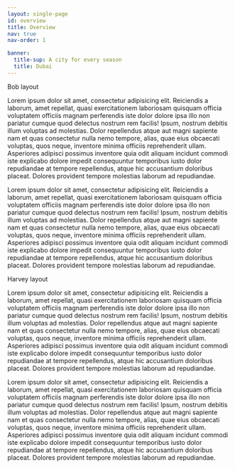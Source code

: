 ```yaml
---
layout: single-page
id: overview
title: Overview
nav: true
nav-order: 1

banner:
  title-sup: A city for every season
  title: Dubai
---
```


<div class="container vpad--xxl">

  <div class="title title--lg text--center">Bob layout</div>

  <div class="space--lg"></div>

  <div class="bob">
    <div class="bob__img">
      <a href="#image-link">
        <div class="bg-img bg-img--3-2" style="background-image: url('{{site.img}}/img.jpg');"></div>
      </a>
    </div>
    <div class="bob__text">
      <p>Lorem ipsum dolor sit amet, consectetur adipisicing elit. Reiciendis a laborum, amet repellat, quasi exercitationem laboriosam quisquam officia voluptatem officiis magnam perferendis iste dolor dolore ipsa illo non pariatur cumque quod delectus nostrum rem facilis! Ipsum, nostrum debitis illum voluptas ad molestias. Dolor repellendus atque aut magni sapiente nam et quas consectetur nulla nemo tempore, alias, quae eius obcaecati voluptas, quos neque, inventore minima officiis reprehenderit ullam. Asperiores adipisci possimus inventore quia odit aliquam incidunt commodi iste explicabo dolore impedit consequuntur temporibus iusto dolor repudiandae at tempore repellendus, atque hic accusantium doloribus placeat. Dolores provident tempore molestias laborum ad repudiandae.</p>
    </div>
  </div>
  <div class="bob bob--swap">
    <div class="bob__img">
      <a href="#image-link">
        <div class="bg-img bg-img--3-2" style="background-image: url('{{site.img}}/img.jpg');"></div>
      </a>
    </div>
    <div class="bob__text">
      <p>Lorem ipsum dolor sit amet, consectetur adipisicing elit. Reiciendis a laborum, amet repellat, quasi exercitationem laboriosam quisquam officia voluptatem officiis magnam perferendis iste dolor dolore ipsa illo non pariatur cumque quod delectus nostrum rem facilis! Ipsum, nostrum debitis illum voluptas ad molestias. Dolor repellendus atque aut magni sapiente nam et quas consectetur nulla nemo tempore, alias, quae eius obcaecati voluptas, quos neque, inventore minima officiis reprehenderit ullam. Asperiores adipisci possimus inventore quia odit aliquam incidunt commodi iste explicabo dolore impedit consequuntur temporibus iusto dolor repudiandae at tempore repellendus, atque hic accusantium doloribus placeat. Dolores provident tempore molestias laborum ad repudiandae.</p>
    </div>
  </div>

</div>

<div class="title title--lg vpad--lg text--center">Harvey layout</div>

<div class="harvey">
  <div class="harvey__img" style="background-image: url({{site.img}}/img.jpg);">
    <a class="harvey__link" href="#image-link"></a>
  </div>
  <div class="harvey__text">
    <p>Lorem ipsum dolor sit amet, consectetur adipisicing elit. Reiciendis a laborum, amet repellat, quasi exercitationem laboriosam quisquam officia voluptatem officiis magnam perferendis iste dolor dolore ipsa illo non pariatur cumque quod delectus nostrum rem facilis! Ipsum, nostrum debitis illum voluptas ad molestias. Dolor repellendus atque aut magni sapiente nam et quas consectetur nulla nemo tempore, alias, quae eius obcaecati voluptas, quos neque, inventore minima officiis reprehenderit ullam. Asperiores adipisci possimus inventore quia odit aliquam incidunt commodi iste explicabo dolore impedit consequuntur temporibus iusto dolor repudiandae at tempore repellendus, atque hic accusantium doloribus placeat. Dolores provident tempore molestias laborum ad repudiandae.</p>
  </div>
</div>

<div class="harvey harvey--swap">
  <div class="harvey__img" style="background-image: url({{site.img}}/img.jpg);">
    <a class="harvey__link" href="#image-link"></a>
  </div>
  <div class="harvey__text">
    <p>Lorem ipsum dolor sit amet, consectetur adipisicing elit. Reiciendis a laborum, amet repellat, quasi exercitationem laboriosam quisquam officia voluptatem officiis magnam perferendis iste dolor dolore ipsa illo non pariatur cumque quod delectus nostrum rem facilis! Ipsum, nostrum debitis illum voluptas ad molestias. Dolor repellendus atque aut magni sapiente nam et quas consectetur nulla nemo tempore, alias, quae eius obcaecati voluptas, quos neque, inventore minima officiis reprehenderit ullam. Asperiores adipisci possimus inventore quia odit aliquam incidunt commodi iste explicabo dolore impedit consequuntur temporibus iusto dolor repudiandae at tempore repellendus, atque hic accusantium doloribus placeat. Dolores provident tempore molestias laborum ad repudiandae.</p>
  </div>
</div>